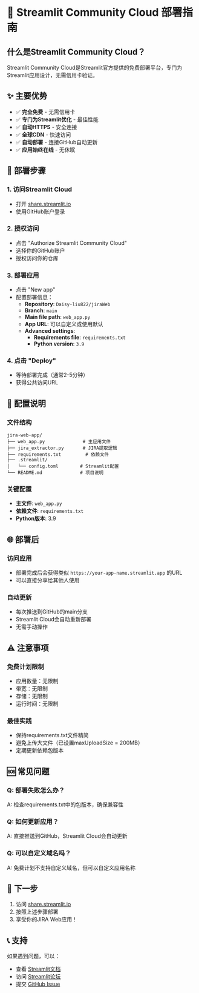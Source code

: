 # 🚀 Streamlit Community Cloud 部署指南

## 什么是Streamlit Community Cloud？

Streamlit Community Cloud是Streamlit官方提供的免费部署平台，专门为Streamlit应用设计，无需信用卡验证。

## ✨ 主要优势

- ✅ **完全免费** - 无需信用卡
- ✅ **专门为Streamlit优化** - 最佳性能
- ✅ **自动HTTPS** - 安全连接
- ✅ **全球CDN** - 快速访问
- ✅ **自动部署** - 连接GitHub自动更新
- ✅ **应用始终在线** - 无休眠

## 🚀 部署步骤

### 1. 访问Streamlit Cloud
- 打开 [share.streamlit.io](https://share.streamlit.io)
- 使用GitHub账户登录

### 2. 授权访问
- 点击 "Authorize Streamlit Community Cloud"
- 选择你的GitHub账户
- 授权访问你的仓库

### 3. 部署应用
- 点击 "New app"
- 配置部署信息：
  - **Repository**: `Daisy-liu822/jiraWeb`
  - **Branch**: `main`
  - **Main file path**: `web_app.py`
  - **App URL**: 可以自定义或使用默认
  - **Advanced settings**:
    - **Requirements file**: `requirements.txt`
    - **Python version**: `3.9`

### 4. 点击 "Deploy"
- 等待部署完成（通常2-5分钟）
- 获得公共访问URL

## 🔧 配置说明

### 文件结构
```
jira-web-app/
├── web_app.py              # 主应用文件
├── jira_extractor.py       # JIRA提取逻辑
├── requirements.txt         # 依赖文件
├── .streamlit/
│   └── config.toml        # Streamlit配置
└── README.md              # 项目说明
```

### 关键配置
- **主文件**: `web_app.py`
- **依赖文件**: `requirements.txt`
- **Python版本**: 3.9

## 🌐 部署后

### 访问应用
- 部署完成后会获得类似 `https://your-app-name.streamlit.app` 的URL
- 可以直接分享给其他人使用

### 自动更新
- 每次推送到GitHub的main分支
- Streamlit Cloud会自动重新部署
- 无需手动操作

## ⚠️ 注意事项

### 免费计划限制
- 应用数量：无限制
- 带宽：无限制
- 存储：无限制
- 运行时间：无限制

### 最佳实践
- 保持requirements.txt文件精简
- 避免上传大文件（已设置maxUploadSize = 200MB）
- 定期更新依赖包版本

## 🆘 常见问题

### Q: 部署失败怎么办？
A: 检查requirements.txt中的包版本，确保兼容性

### Q: 如何更新应用？
A: 直接推送到GitHub，Streamlit Cloud会自动更新

### Q: 可以自定义域名吗？
A: 免费计划不支持自定义域名，但可以自定义应用名称

## 🎯 下一步

1. 访问 [share.streamlit.io](https://share.streamlit.io)
2. 按照上述步骤部署
3. 享受你的JIRA Web应用！

## 📞 支持

如果遇到问题，可以：
- 查看 [Streamlit文档](https://docs.streamlit.io)
- 访问 [Streamlit论坛](https://discuss.streamlit.io)
- 提交 [GitHub Issue](https://github.com/streamlit/streamlit) 